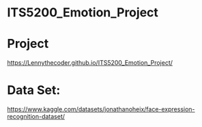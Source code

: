 # ITS5200_Emotion_Project

# Project
https://Lennythecoder.github.io/ITS5200_Emotion_Project/

# Data Set:
https://www.kaggle.com/datasets/jonathanoheix/face-expression-recognition-dataset/


